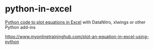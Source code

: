 # python-in-excel
[Python code to plot equations in Excel](https://www.myonlinetraininghub.com/plot-an-equation-in-excel-using-python) with DataNitro, xlwings or other Python add-ins

https://www.myonlinetraininghub.com/plot-an-equation-in-excel-using-python
